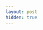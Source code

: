 ```yaml
---
layout: post
hidden: true
---
```


<!-- 终于把X送走了。早上六点的飞机，三点半起床赶到机场。最后的几天我禁住了诱惑。面对她不停地求抱下，什么都没有发生。我觉得这应当是我最后一次见她了。经过这些天。我不太想和她做朋友了。

X本是我不多的女性好友。但是周四那天上楼的时候她突然对我说，其实我现在还喜欢你。我一时不知怎么办，问了一句，为什么？她听了之后非常沮丧。花了整天来钻牛角尖，问我你为什么要问为什么。这样的对话很容易变成没有尽头。我选择不回答。最后一天去旧金山。她在车上问我，那么你为什么不喜欢我？

我开着车，不知怎么回答。最后我说了实话。我说我们性格完全不同，我不喜欢她的性格。我不喜欢她的生活做派。她的性格来当朋友还可以，但是当恋人会让我崩溃的。最后她说她明白了。她之所以问我这个问题，是想把我放下。然而我觉得这是徒劳的。真正想放下，那只有不再联系。

X走了以后，我花了一整晚做了大扫除。通常情况友人的离去会让我伤心，但这次我非但不伤心，却欢欣鼓舞。

在公司入职培训周认识了一个女生D。她长得并不漂亮，但是气质可佳。上周她主动给我发信息，问我关于绿卡的事情。聊着聊着，开始聊音乐，开始聊生活。即使愚笨如我，也知道她应该是喜欢我。然而她是完全不符合我的择偶标准的。但我却稍微动了点心思。我没有积极回应，但也没有消极怠工。我并不想主动。我也不想让她有进一步的想法。在湾区，多一个朋友总要好一些。 -->